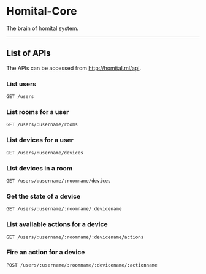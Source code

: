 # Homital-Core

The brain of homital system.

----------------------------

## List of APIs

The APIs can be accessed from http://homital.ml/api.

### List users

```
GET /users
```

### List rooms for a user

```
GET /users/:username/rooms
```

### List devices for a user

```
GET /users/:username/devices
```

### List devices in a room

```
GET /users/:username/:roomname/devices
```

### Get the state of a device

```
GET /users/:username/:roomname/:devicename
```

### List available actions for a device

```
GET /users/:username/:roomname/:devicename/actions
```

### Fire an action for a device

```
POST /users/:username/:roomname/:devicename/:actionname
```

### 